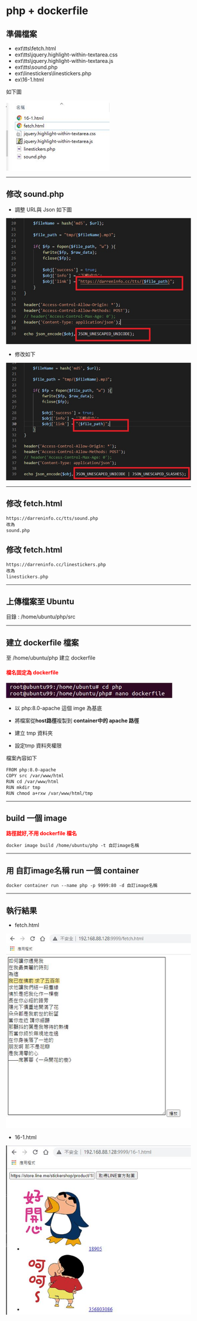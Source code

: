# php + dockerfile

## 準備檔案 
- ext\tts\fetch.html
- ext\tts\jquery.highlight-within-textarea.css
- ext\tts\jquery.highlight-within-textarea.js
- ext\tts\sound.php
- ext\linestickers\linestickers.php
- ex\16-1.html

如下圖

![phpfile](imgs/php1.jpg)

---

## 修改 sound.php

- 調整 URL與 Json 如下圖

![sound.php](imgs/php2.jpg)

- 修改如下

![sound.php](imgs/php3.jpg)


---

## 修改 fetch.html
```
https://darreninfo.cc/tts/sound.php
改為
sound.php
```

## 修改 fetch.html
```
https://darreninfo.cc/linestickers.php
改為
linestickers.php
```
---


## 上傳檔案至 Ubuntu
目錄 : 
/home/ubuntu/php/src

---
## 建立 dockerfile 檔案
至 /home/ubuntu/php 建立 dockerfile
#### <font color=red>檔名固定為 dockerfile </font>
![建立 dockerfile 檔案](imgs/php4.jpg)

- 以 php:8.0-apache 這個 imge 為基底

- 將檔案從**host路徑**複製到 **container中的 apache 路徑**

- 建立 tmp 資料夾

- 設定tmp 資料夾權限

檔案內容如下
```
FROM php:8.0-apache
COPY src /var/www/html
RUN cd /var/www/html
RUN mkdir tmp
RUN chmod a+rxw /var/www/html/tmp
```


---
## build 一個 image 
**<font color=red>路徑就好,不用 dockerfile 檔名</font>**
```
docker image build /home/ubuntu/php -t 自訂image名稱
```

---
## 用 自訂image名稱 run 一個 container
```
docker container run --name php -p 9999:80 -d 自訂image名稱
```

---

## 執行結果

- fetch.html

![fetch.html執行結果](imgs/php5.jpg)

- 16-1.html

![16-1.html執行結果](imgs/php6.jpg)
